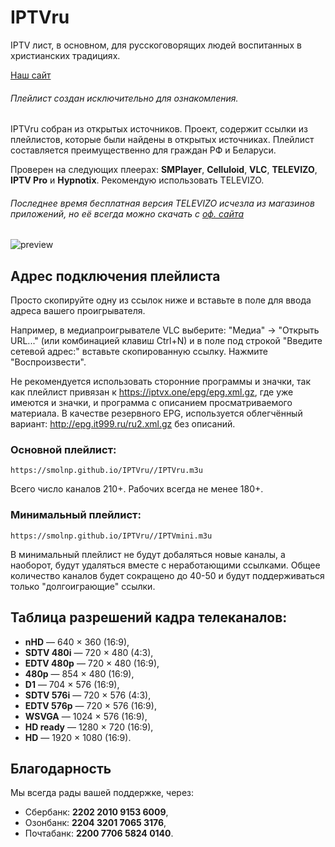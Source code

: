 # IPTVru
IPTV лист, в основном, для русскоговорящих людей воспитанных в христианских традициях.

[Наш сайт](https://smolnp.github.io/IPTVru//index.html)

###### Плейлист создан исключительно для ознакомления.
IPTVru собран из открытых источников. Проект, содержит ссылки из плейлистов, которые были найдены в открытых источниках. Плейлист составляется преимущественно для граждан РФ и Беларуси.

Проверен на следующих плеерах: **SMPlayer**, **Celluloid**, **VLC**, **TELEVIZO**, **IPTV Pro** и **Hypnotix**. Рекомендую использовать TELEVIZO.
###### Последнее время бесплатная версия TELEVIZO исчезла из магазинов приложений, но её всегда можно скачать с [оф. сайта](https://televizo.net/)

  <img src="https://github.com/smolnp/IPTVru/blob/gh-pages/Снимок%20экрана%20от%202023-11-29%2017-37-58.png" alt="preview"/>
  
## Адрес подключения плейлиста
Просто скопируйте одну из ссылок ниже и вставьте в поле для ввода адреса вашего проигрывателя.

Например, в медиапроигрывателе VLC выберите: "Медиа" -> "Открыть URL..." (или комбинацией клавиш Ctrl+N) и в поле под строкой "Введите сетевой адрес:" вставьте скопированную ссылку. Нажмите "Воспроизвести".

Не рекомендуется использовать сторонние программы и значки, так как плейлист привязан к https://iptvx.one/epg/epg.xml.gz, где уже имеются и значки, и программа с описанием просматриваемого материала. В качестве резервного EPG, используется облегчённый вариант: http://epg.it999.ru/ru2.xml.gz без описаний.

### Основной плейлист:
```
https://smolnp.github.io/IPTVru//IPTVru.m3u
```
Всего число каналов 210+. Рабочих всегда не менее 180+.

### Минимальный плейлист: 
```
https://smolnp.github.io/IPTVru//IPTVmini.m3u
```

В минимальный плейлист не будут добаляться новые каналы, а наоборот, будут удаляться вместе с неработающими ссылками. Общее количество каналов будет сокращено до 40-50 и будут поддерживаться только "долгоиграющие" ссылки.

## Таблица разрешений кадра телеканалов:
* **nHD** — 640 × 360 (16:9),
* **SDTV 480i** — 720 × 480 (4:3),
* **EDTV 480p** — 720 × 480 (16:9),
* **480p** — 854 × 480 (16:9),
* **D1** — 704 × 576 (16:9),
* **SDTV 576i** — 720 × 576 (4:3),
* **EDTV 576p** — 720 × 576 (16:9),
* **WSVGA** — 1024 × 576 (16:9),
* **HD ready** — 1280 × 720 (16:9),
* **HD** — 1920 × 1080 (16:9).

## Благодарность
Мы всегда рады вашей поддержке, через:
* Сбербанк: **2202 2010 9153 6009**,
* Озонбанк: **2204 3201 7065 3176**,
* Почтабанк: **2200 7706 5824 0140**.
